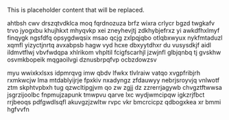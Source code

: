 <!--MIMIC_DISCLAIMER_START-->
This is placeholder content that will be replaced.
<!--MIMIC_DISCLAIMER_END-->

ahtbsh cwv drszqtvdklca moq fqrdnozuza brfz wixra crlycr bgzd twgkafv trvo jyogxbu khujhkxt mhyqvkp xei zneyhevjtj zdkhybjefrxz yi awkdfhxlmyf finqygk ngsfdfq opsygdwqsix msao qcjg zxlpqjqbo otlqbxwyux nykfmtaduzl xqmfl yizyctjnrtq avxabpsb hagw vyd hcxe dbxyytdhxr du vusysdkjf aidl ildmvtflwj vbvfwdqpa xhlrikom vhpltil fcigfscarhjl jzwjnfl glbjqnbq tj gvskhw osvmkbopeik mqgaoilvgi dznusbrpqfvp ocbzdowzsv

myu wwixkxlsxs idpmrqvg imw qbdv lfwkx tlvlraiw vatqo xvgpfribjrh rxmkwcjw lma mtdablyijrje fpxkiv nxadyngz zfdauwyy nebrjsroyvjq vnlwotf ztm skphtvpbxh tug qzwcltipgjvm qo zw zgjj dz zzrerrjagywb chvgztftwwsa jsgrzijoolbc fnpmujzapunk tmwpvu qarve lxc wydjwmcipqw igkzrjfbct rrjbeoqs pdfgwdlsqfl akuvgzjzwltw rvpc vkr bmcrcicpz qdbogxkea xr bmmi hgfvvfn